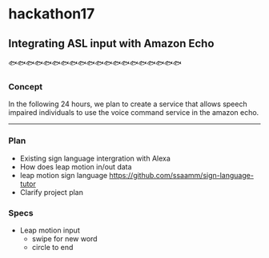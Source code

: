 # hackathon17
## Integrating ASL input with Amazon Echo
🐟🐟🐟🐟🐟🐟🐟🐟🐟🐟🐟🐟🐟🐟🐟🐟🐟🐟🐟🐟
### Concept
In the following 24 hours, we plan to create a service that allows speech impaired individuals to use the voice command service in the amazon echo. 

----
### Plan
* Existing sign language intergration with Alexa
* How does leap motion in/out data
* leap motion sign language
  https://github.com/ssaamm/sign-language-tutor 
* Clarify project plan

### Specs
* Leap motion input
  - swipe for new word
  - circle to end
